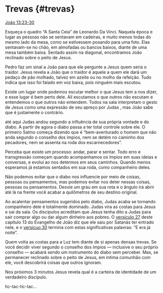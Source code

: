 # Trevas {#trevas}

[João 13:23-30](http://bibliaonline.com.br/acf/jo/13/23-30)

Esqueça o quadro “A Santa Ceia” de Leonardo Da Vinci. Naquela época e lugar as pessoas não se sentavam em cadeiras, e muito menos todas do mesmo lado da mesa, como se estivessem posando para uma foto. Elas sentavam-se no chão, em almofadas ou bancos baixos, diante de uma mesa também baixa. Sentado assim na diagonal, encontramos João reclinado sobre o peito de Jesus.

Pedro faz um sinal a João para que ele pergunte a Jesus quem seria o traidor. Jesus revela a João que o traidor é aquele a quem ele dará um pedaço de pão molhado, talvez em azeite ou no molho da refeição. Tudo indica que isso foi falado em voz baixa, pois ninguém mais escutou.

Existe um lugar onde podemos escutar melhor o que Jesus tem a nos dizer, e esse lugar é bem perto dele. Ali escutamos o que outros não escutam e entendemos o que outros não entendem. Todos na sala interpretam o gesto de Jesus como uma expressão de seu apreço por Judas , mas João sabe que é justamente o contrário.

até aqui Judas andou segundo a influência de sua própria vontade e do diabo. A partir de agora o diabo passa a ter total controle sobre ele. O primeiro Salmo começa dizendo que é “bem-aventurado o homem que não anda segundo o conselho dos ímpios, nem se detém no caminho dos pecadores, nem se assenta na roda dos escarnecedores”.

Perceba que existe um processo: andar, parar e sentar. Todo erro e transgressão começam quando acompanhamos os ímpios em suas ideias e conversas, e evolui ao nos determos em seus caminhos. Quando menos esperamos já estamos sentados em sua roda, como companheiro deles.

Não podemos evitar que o diabo nos influencie por meio de coisas, pessoas ou pensamentos, mas podemos evitar nos deter nessas coisas, pessoas ou pensamentos. Desvie um grau em sua rota e o ângulo irá abrir até lá na frente você acabar a quilômetros de seu destino original.

Ao acalentar pensamentos sugeridos pelo diabo, Judas acaba se tornando companheiro dele é totalmente dominado. Judas vira as costas para Jesus e sai da sala. Os discípulos acreditam que Jesus tenha dito a Judas para sair comprar algo ou dar algum dinheiro aos pobres. O [versículo 27](http://bibliaonline.com.br/acf/jo/13/27) deste capítulo 13 do Evangelho de João diz que ele saiu por Satanás ter entrado nele, e o [versícuo 30](http://bibliaonline.com.br/acf/jo/13/30) termina com estas significativas palavras: “E era já noite”.

Quem volta as costas para a Luz tem diante de si apenas densas trevas. Se você decidir viver segundo o conselho dos ímpios — inclusive o seu próprio conselho — acabará sendo um instrumento do diabo sem perceber. Mas, se permanecer reclinado sobre o peito de Jesus, em íntima comunhão com ele, você descobrirá coisas que outros ignoram.

Nos próximos 3 minutos Jesus revela qual é a carteira de identidade de um verdadeiro discípulo.

tic-tac-tic-tac...